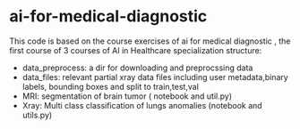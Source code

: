 # ai-for-medical-diagnostic
This code is based on the course exercises of ai for medical diagnostic , the  first course of 3 courses of AI in Healthcare specialization
structure:
- data_preprocess: a dir for downloading and preprocssing data
- data_files: relevant partial xray data files including user metadata,binary labels, bounding boxes and split to train,test,val 
- MRI: segmentation of brain tumor ( notebook and util.py)
- Xray: Multi class classification of lungs anomalies (notebook and utils.py)



